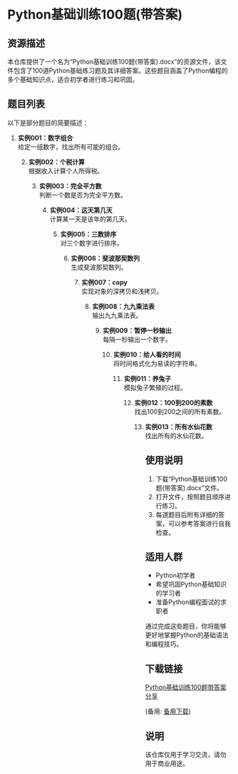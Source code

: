 # Python基础训练100题(带答案)

## 资源描述

本仓库提供了一个名为“Python基础训练100题(带答案).docx”的资源文件，该文件包含了100道Python基础练习题及其详细答案。这些题目涵盖了Python编程的多个基础知识点，适合初学者进行练习和巩固。

## 题目列表

以下是部分题目的简要描述：

1. **实例001：数字组合**  
   给定一组数字，找出所有可能的组合。

   2. **实例002：个税计算**  
      根据收入计算个人所得税。

      3. **实例003：完全平方数**  
         判断一个数是否为完全平方数。

         4. **实例004：这天第几天**  
            计算某一天是该年的第几天。

            5. **实例005：三数排序**  
               对三个数字进行排序。

               6. **实例006：斐波那契数列**  
                  生成斐波那契数列。

                  7. **实例007：copy**  
                     实现对象的深拷贝和浅拷贝。

                     8. **实例008：九九乘法表**  
                        输出九九乘法表。

                        9. **实例009：暂停一秒输出**  
                           每隔一秒输出一个数字。

                           10. **实例010：给人看的时间**  
                               将时间格式化为易读的字符串。

                               11. **实例011：养兔子**  
                                   模拟兔子繁殖的过程。

                                   12. **实例012：100到200的素数**  
                                       找出100到200之间的所有素数。

                                       13. **实例013：所有水仙花数**  
                                           找出所有的水仙花数。

                                           ## 使用说明

                                           1. 下载“Python基础训练100题(带答案).docx”文件。
                                           2. 打开文件，按照题目顺序进行练习。
                                           3. 每道题目后附有详细的答案，可以参考答案进行自我检查。

                                           ## 适用人群

                                           - Python初学者
                                           - 希望巩固Python基础知识的学习者
                                           - 准备Python编程面试的求职者

                                           通过完成这些题目，你将能够更好地掌握Python的基础语法和编程技巧。

                                           ## 下载链接
                                           [Python基础训练100题带答案分享](https://pan.quark.cn/s/d44b892bd417) 

                                           (备用: [备用下载](https://pan.baidu.com/s/1BTzItHukPtdrBu2zdVlNbw?pwd=1234))

                                           ## 说明

                                           该仓库仅用于学习交流，请勿用于商业用途。
